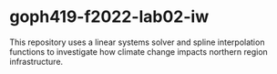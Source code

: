 # goph419-f2022-lab02-iw
This repository uses a linear systems solver and spline interpolation functions to investigate how climate change impacts northern region infrastructure.
